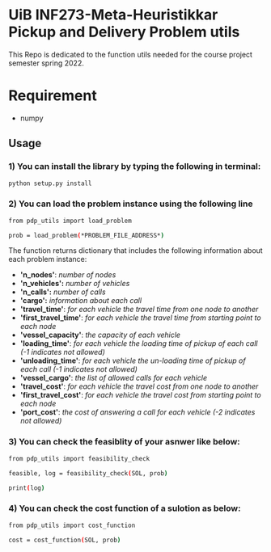 # UiB INF273-Meta-Heuristikkar Pickup and Delivery Problem utils
This Repo is dedicated to the function utils needed for the course project semester spring 2022.

# Requirement
- numpy

## Usage
### 1) You can install the library by typing the following in terminal:
```bash
python setup.py install
```
### 2) You can load the problem instance using the following line

```bash
from pdp_utils import load_problem

prob = load_problem(*PROBLEM_FILE_ADDRESS*)
```
The function returns dictionary that includes the following information about each problem instance:
- **'n_nodes'**: _number of nodes_
- **'n_vehicles':** _number of vehicles_ 
- **'n_calls':** _number of calls_ 
- **'cargo':** _information about each call_
- **'travel_time'**: _for each vehicle the travel time from one node to another_
- **'first_travel_time'**: _for each vehicle the travel time from starting point to each node_ 
- **'vessel_capacity'**: _the capacity of each vehicle_
- **'loading_time'**: _for each vehicle the loading time of pickup of each call (-1 indicates not allowed)_ 
- **'unloading_time'**: _for each vehicle the un-loading time of pickup of each call (-1 indicates not allowed)_ 
- **'vessel_cargo'**: _the list of allowed calls for each vehicle_
- **'travel_cost'**: _for each vehicle the travel cost from one node to another_
- **'first_travel_cost'**:  _for each vehicle the travel cost from starting point to each node_
- **'port_cost'**: _the cost of answering a call for each vehicle (-2 indicates not allowed)_
### 3) You can check the feasiblity of your asnwer like below:
```bash
from pdp_utils import feasibility_check

feasible, log = feasibility_check(SOL, prob)

print(log)
```
### 4) You can check the cost function of a sulotion as below:
```bash
from pdp_utils import cost_function

cost = cost_function(SOL, prob)
```